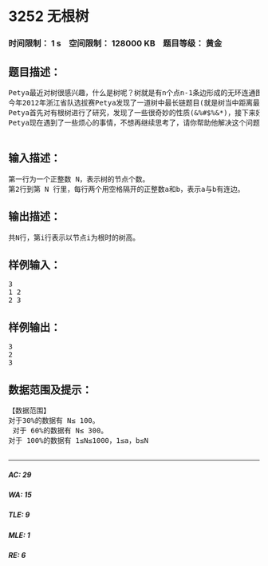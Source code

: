 # 3252 无根树   
### 时间限制： 1 s&nbsp;&nbsp;&nbsp;&nbsp;空间限制： 128000 KB&nbsp;&nbsp;&nbsp;&nbsp;题目等级： 黄金  
## 题目描述：  

<pre>
Petya最近对树很感兴趣，什么是树呢？树就是有n个点n-1条边形成的无环连通图。
今年2012年浙江省队选拔赛Petya发现了一道树中最长链题目(就是树当中距离最远的点对)，于是他着手对树进行了一些研究和思考。
Petya首先对有根树进行了研究，发现了一些很奇妙的性质(&%#$%&*)，接下来好奇的Petya又对无根树进行了研究，Petya想知道对于一个无根树，当节点i作为根的时候树的高是多少。
Petya现在遇到了一些烦心的事情，不想再继续思考了，请你帮助他解决这个问题。
 
</pre>
  
  
## 输入描述：  

<pre>
第一行为一个正整数 N，表示树的节点个数。
第2行到第 N 行里，每行两个用空格隔开的正整数a和b，表示a与b有连边。
</pre>
  
  
## 输出描述：  

<pre>
共N行，第i行表示以节点i为根时的树高。
</pre>
  
  
## 样例输入：  

<pre>
3
1 2
2 3
</pre>
  
  
## 样例输出：  

<pre>
3
2
3
</pre>
  
  
## 数据范围及提示：  

<pre>
【数据范围】
对于30%的数据有 N≤ 100。
 对于 60%的数据有 N≤ 300。
对于 100%的数据有 1≤N≤1000，1≤a，b≤N
 
</pre>
  
  
***  

##### AC: 29  
##### WA: 15  
##### TLE: 9  
##### MLE: 1  
##### RE: 6  
